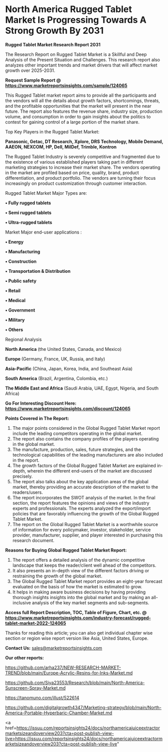 # North America Rugged Tablet Market Is Progressing Towards A Strong Growth By 2031

<strong>Rugged Tablet Market Research Report 2031</strong>

The Research Report on Rugged Tablet Market is a Skillful and Deep Analysis of the Present Situation and Challenges. This research report also analyzes other important trends and market drivers that will affect market growth over 2025-2031.

<strong>Request Sample Report @ <a href=https://www.marketreportsinsights.com/sample/124065>https://www.marketreportsinsights.com/sample/124065</a></strong>

This Rugged Tablet market report aims to provide all the participants and the vendors will all the details about growth factors, shortcomings, threats, and the profitable opportunities that the market will present in the near future. The report also features the revenue share, industry size, production volume, and consumption in order to gain insights about the politics to contest for gaining control of a large portion of the market share.

Top Key Players in the Rugged Tablet Market:

<strong>Panasonic, Getac, DT Research, Xplore, DRS Technology, Mobile Demand, AAEON, NEXCOM, HP, Dell, MilDef, Trimble, Kontron</strong>

The Rugged Tablet Industry is severely competitive and fragmented due to the existence of various established players taking part in different marketing strategies to increase their market share. The vendors operating in the market are profiled based on price, quality, brand, product differentiation, and product portfolio. The vendors are turning their focus increasingly on product customization through customer interaction.

Rugged Tablet Market Major Types are:

<strong>• Fully rugged tablets

• Semi rugged tablets

• Ultra-rugged tablets</strong>

Market Major end-user applications :

<strong>• Energy

• Manufacturing

• Construction

• Transportation & Distribution

• Public safety

• Retail

• Medical

• Government

• Military

• Others</strong>

Regional Analysis

</u><strong><b>North America</b></strong> (the United States, Canada, and Mexico)

<strong><b>Europe </b></strong>(Germany, France, UK, Russia, and Italy)

<strong><b>Asia-Pacific</b></strong> (China, Japan, Korea, India, and Southeast Asia)

<strong><b>South America</b></strong> (Brazil, Argentina, Colombia, etc.)

<strong><b>The Middle East and Africa</b></strong> (Saudi Arabia, UAE, Egypt, Nigeria, and South Africa)

<strong>Go For Interesting Discount Here: <a href=https://www.marketreportsinsights.com/discount/124065>https://www.marketreportsinsights.com/discount/124065</a></strong>

<strong>Points Covered in The Report:</strong>
<ol>
  <li>The major points considered in the Global Rugged Tablet Market report include the leading competitors operating in the global market.</li>
  <li>The report also contains the company profiles of the players operating in the global market.</li>
  <li>The manufacture, production, sales, future strategies, and the technological capabilities of the leading manufacturers are also included in the report.</li>
  <li>The growth factors of the Global Rugged Tablet Market are explained in-depth, wherein the different end-users of the market are discussed precisely.</li>
  <li>The report also talks about the key application areas of the global market, thereby providing an accurate description of the market to the readers/users.</li>
  <li>The report incorporates the SWOT analysis of the market. In the final section, the report features the opinions and views of the industry experts and professionals. The experts analyzed the export/import policies that are favorably influencing the growth of the Global Rugged Tablet Market.</li>
  <li>The report on the Global Rugged Tablet Market is a worthwhile source of information for every policymaker, investor, stakeholder, service provider, manufacturer, supplier, and player interested in purchasing this research document.</li>
</ol>
<strong>Reasons for Buying Global Rugged Tablet Market Report:</strong>

<ol>
  <li>The report offers a detailed analysis of the dynamic competitive landscape that keeps the reader/client well ahead of the competitors.</li>
  <li>It also presents an in-depth view of the different factors driving or restraining the growth of the global market.</li>
  <li>The Global Rugged Tablet Market report provides an eight-year forecast evaluated on the basis of how the market is estimated to grow.</li>
  <li>It helps in making aware business decisions by having providing thorough insights insights into the global market and by making an all-inclusive analysis of the key market segments and sub-segments.</li>
</ol>
<strong>Access full Report Description, TOC, Table of Figure, Chart, etc. @ <a href=https://www.marketreportsinsights.com/industry-forecast/rugged-tablet-market-2022-124065>https://www.marketreportsinsights.com/industry-forecast/rugged-tablet-market-2022-124065</a></strong>


Thanks for reading this article; you can also get individual chapter wise section or region wise report version like Asia, United States, Europe.

<strong>Contact Us:</strong>
sales@marketreportsinsights.com

<strong>Our other reports:</strong>

<a href=https://github.com/arha237/NEW-RESEARCH-MARKET-TREND/blob/main/Europe-Acrylic-Resins-for-Inks-Market.md>https://github.com/arha237/NEW-RESEARCH-MARKET-TREND/blob/main/Europe-Acrylic-Resins-for-Inks-Market.md</a>

<a href=https://github.com/Siya23553/Research/blob/main/North-America-Sunscreen-Spray-Market.md>https://github.com/Siya23553/Research/blob/main/North-America-Sunscreen-Spray-Market.md</a>

<a href=https://tanomuno.com/illust/522614>https://tanomuno.com/illust/522614</a>

<a href=https://github.com/digitalgrowth4347/Marketing-strategy/blob/main/North-America-Portable-Hyperbaric-Chamber-Market.md>https://github.com/digitalgrowth4347/Marketing-strategy/blob/main/North-America-Portable-Hyperbaric-Chamber-Market.md</a>

<a href=https://issuu.com/reportsinsights24/docs/northamericajuiceextractormarketsizeandoverview203?cta=post-publish-view-live>https://issuu.com/reportsinsights24/docs/northamericajuiceextractormarketsizeandoverview203?cta=post-publish-view-live</a>"
